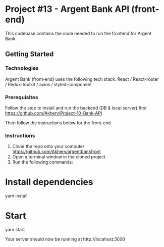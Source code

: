 # Project #13 - Argent Bank API (front-end)

This codebase contains the code needed to run the frontend for Argent Bank.

## Getting Started

### Technologies

Argent Bank (front-end) uses the following tech stack:
React / React-router / Redux-toolkit / axios / styled-component

### Prerequisites

Follow the step to install and run the backend (DB & local server) first
https://github.com/Akherv/Project-10-Bank-API

Then follow the instructions below for the front-end

### Instructions

1. Clone the repo onto your computer
   https://github.com/Akherv/argentbankfront
2. Open a terminal window in the cloned project
3. Run the following commands:

# Install dependencies

yarn install

# Start

yarn start

Your server should now be running at http://locahost:3000
